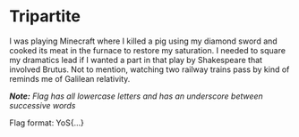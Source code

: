 # Tripartite
I was playing Minecraft where I killed a pig using my diamond sword and cooked its meat in the furnace to restore my saturation. I needed to square my dramatics lead if I wanted a part in that play by Shakespeare that involved Brutus. Not to mention, watching two railway trains pass by kind of reminds me of Galilean relativity.

_**Note:** Flag has all lowercase letters and has an underscore between successive words_

Flag format: YoS{...}

